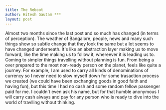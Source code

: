 ```yaml
---
title: The Reboot
author: Hitesh Gautam ***
layout: post
---
```


Almost two months since the last post and so much has changed (in terms of perception). The weather of Bangalore, people, news and many such things show so subtle change that they look the same but a lot seems to have changed underneath. It's like an abstraction layer making us to move forward, like the time making us to follow it, whereever it is leading us to.
Coming to simpler things travelling without planning is fun. From being a over prepared to the most non-ready person on the planet, feels like quite a journey. For example, I am used to carry all kinds of denominations of currency so I never need to slow myself down for some trasaction process we created (we could have been exchanging goods in good faith and having fun), but this time I had no cash and some random fellow passenger paid for me. I couldn't even ask his name, but for that humble anonymous I will carry cash always and pay for any person who is ready to dive into the world of travlling without thinking.